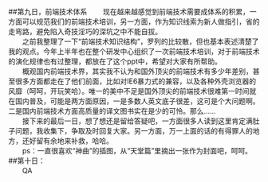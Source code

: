 ##第九日，前端技术体系
　　现在越来越感觉到前端技术需要成体系的积累，一方面可以规范我们的前端技术培训，另一方面，作为知识线索为新人做指引，省的走弯路，避免陷入奇技淫巧的深坑之中不能自拔。  
　　之前我整理了一下“前端技术知识结构”，罗列的比较散，但也基本表述清楚了我的观点。今年上半年也在整个研发中心组织了一次前端技术培训，对于前端技术的演化规律也有过整理，都放在了这个ppt中，希望对大家有所帮助。  
　　概观国内前端技术界，其实我不认为和国外顶尖的前端技术有多少年差别，甚至很多方面都走在了他们前面，比如对IE6暴力式的兼容，以及各种外壳浏览器的风靡（呵呵，开玩笑哈）。唯一的美中不足是国外顶尖的前端技术很难第一时间就在国内普及，可能是两方面原因，一是多数人英文底子很差，这可是个大问题啊。二是国内前端技术方面高质量的译文图书实在是少的可怜。那么……  
　　接下来的最后一日，想了想还是留给答疑吧，一方面很多人读到这里肯定满肚子问题，我收集下，争取及时回复大家。另一方面，万一上面的话的有得罪人的地方，还好留有余地来补救，哈哈。   
　　ps：一直很喜欢“神曲”的插图，从“天堂篇”里摘出一张作为封面吧，呵呵。  
##第十日：  
　　QA
